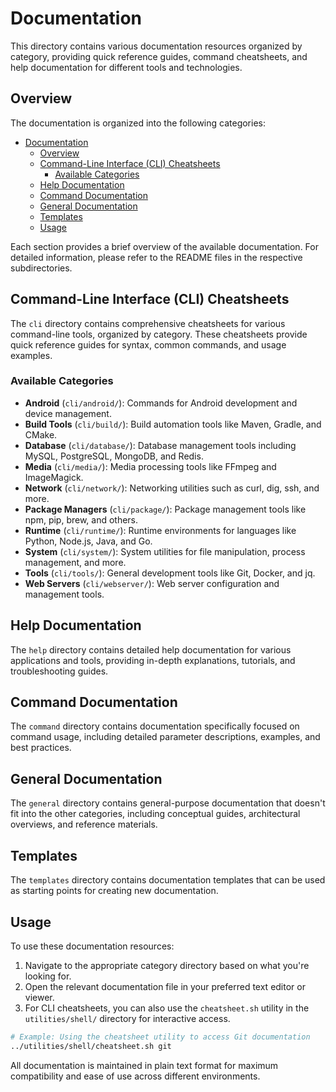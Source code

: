 # Documentation

This directory contains various documentation resources organized by category, providing quick reference guides, command cheatsheets, and help documentation for different tools and technologies.

## Overview

The documentation is organized into the following categories:

- [Documentation](#documentation)
  - [Overview](#overview)
  - [Command-Line Interface (CLI) Cheatsheets](#command-line-interface-cli-cheatsheets)
    - [Available Categories](#available-categories)
  - [Help Documentation](#help-documentation)
  - [Command Documentation](#command-documentation)
  - [General Documentation](#general-documentation)
  - [Templates](#templates)
  - [Usage](#usage)

Each section provides a brief overview of the available documentation. For detailed information, please refer to the README files in the respective subdirectories.

## Command-Line Interface (CLI) Cheatsheets

The `cli` directory contains comprehensive cheatsheets for various command-line tools, organized by category. These cheatsheets provide quick reference guides for syntax, common commands, and usage examples.

### Available Categories

- **Android** (`cli/android/`): Commands for Android development and device management.
- **Build Tools** (`cli/build/`): Build automation tools like Maven, Gradle, and CMake.
- **Database** (`cli/database/`): Database management tools including MySQL, PostgreSQL, MongoDB, and Redis.
- **Media** (`cli/media/`): Media processing tools like FFmpeg and ImageMagick.
- **Network** (`cli/network/`): Networking utilities such as curl, dig, ssh, and more.
- **Package Managers** (`cli/package/`): Package management tools like npm, pip, brew, and others.
- **Runtime** (`cli/runtime/`): Runtime environments for languages like Python, Node.js, Java, and Go.
- **System** (`cli/system/`): System utilities for file manipulation, process management, and more.
- **Tools** (`cli/tools/`): General development tools like Git, Docker, and jq.
- **Web Servers** (`cli/webserver/`): Web server configuration and management tools.

## Help Documentation

The `help` directory contains detailed help documentation for various applications and tools, providing in-depth explanations, tutorials, and troubleshooting guides.

## Command Documentation

The `command` directory contains documentation specifically focused on command usage, including detailed parameter descriptions, examples, and best practices.

## General Documentation

The `general` directory contains general-purpose documentation that doesn't fit into the other categories, including conceptual guides, architectural overviews, and reference materials.

## Templates

The `templates` directory contains documentation templates that can be used as starting points for creating new documentation.

## Usage

To use these documentation resources:

1. Navigate to the appropriate category directory based on what you're looking for.
2. Open the relevant documentation file in your preferred text editor or viewer.
3. For CLI cheatsheets, you can also use the `cheatsheet.sh` utility in the `utilities/shell/` directory for interactive access.

```bash
# Example: Using the cheatsheet utility to access Git documentation
../utilities/shell/cheatsheet.sh git
```

All documentation is maintained in plain text format for maximum compatibility and ease of use across different environments.